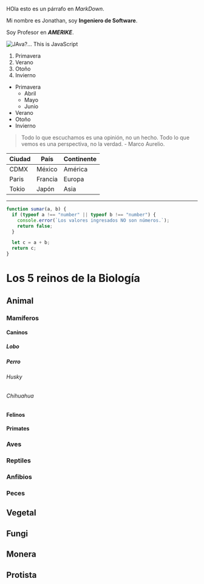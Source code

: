 HOla esto es un párrafo en _MarkDown_.

Mi nombre es Jonathan, soy **Ingeniero de Software**.

Soy Profesor en _**AMERIKE**_.

![JAva?... This is JavaScript](https://jonmircha.com/img/blog/this-is-javascript.jpg)

1. Primavera
1. Verano
1. Otoño
1. Invierno

- Primavera
  - Abril
  - Mayo
  - Junio
- Verano
- Otoño
- Invierno

> Todo lo que escuchamos es una opinión, no un hecho. Todo lo que vemos es una perspectiva, no la verdad. - Marco Aurelio.

| Ciudad | País    | Continente |
| ------ | ------- | ---------- |
| CDMX   | México  | América    |
| Paris  | Francia | Europa     |
| Tokio  | Japón   | Asia       |

---

```js
function sumar(a, b) {
  if (typeof a !== "number" || typeof b !== "number") {
    console.error(`Los valores ingresados NO son números.`);
    return false;
  }

  let c = a + b;
  return c;
}
```

# Los 5 reinos de la Biología

## Animal

### Mamíferos

#### Caninos

##### Lobo

##### Perro

###### Husky

###### Chihuahua

#### Felinos

#### Primates

### Aves

### Reptiles

### Anfibios

### Peces

## Vegetal

## Fungi

## Monera

## Protista
